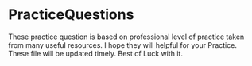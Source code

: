 # PracticeQuestions
These practice question is based on professional level of practice taken from many useful resources. 
I hope they will helpful for your Practice. 
These file will be updated timely.
Best of Luck with it.
